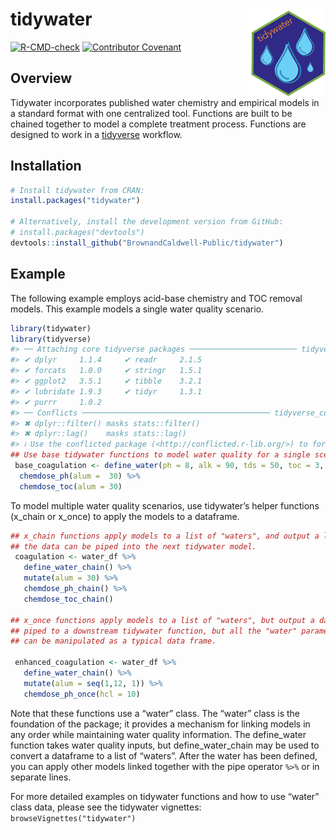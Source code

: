
<!-- README.md is generated from README.Rmd. Please edit that file -->

# tidywater <img src="man/figures/tidywater logo.png" align="right" height = "140" />

<!-- badges: start -->

[![R-CMD-check](https://github.com/BrownandCaldwell-Public/tidywater/actions/workflows/R-CMD-check.yaml/badge.svg)](https://github.com/BrownandCaldwell-Public/tidywater/actions/workflows/R-CMD-check.yaml)
[![Contributor
Covenant](https://img.shields.io/badge/Contributor%20Covenant-2.1-4baaaa.svg)](code_of_conduct.md)
<!-- badges: end -->

## Overview

Tidywater incorporates published water chemistry and empirical models in
a standard format with one centralized tool. Functions are built to be
chained together to model a complete treatment process. Functions are
designed to work in a [tidyverse](https://www.tidyverse.org/) workflow.

## Installation

``` r
# Install tidywater from CRAN:
install.packages("tidywater")

# Alternatively, install the development version from GitHub:
# install.packages("devtools")
devtools::install_github("BrownandCaldwell-Public/tidywater")
```

## Example

The following example employs acid-base chemistry and TOC removal
models. This example models a single water quality scenario.

``` r
library(tidywater)
library(tidyverse)
#> ── Attaching core tidyverse packages ──────────────────────── tidyverse 2.0.0 ──
#> ✔ dplyr     1.1.4     ✔ readr     2.1.5
#> ✔ forcats   1.0.0     ✔ stringr   1.5.1
#> ✔ ggplot2   3.5.1     ✔ tibble    3.2.1
#> ✔ lubridate 1.9.3     ✔ tidyr     1.3.1
#> ✔ purrr     1.0.2     
#> ── Conflicts ────────────────────────────────────────── tidyverse_conflicts() ──
#> ✖ dplyr::filter() masks stats::filter()
#> ✖ dplyr::lag()    masks stats::lag()
#> ℹ Use the conflicted package (<http://conflicted.r-lib.org/>) to force all conflicts to become errors
## Use base tidywater functions to model water quality for a single scenario.
 base_coagulation <- define_water(ph = 8, alk = 90, tds = 50, toc = 3, doc = 2.8, uv254 = 0.08) %>% 
  chemdose_ph(alum =  30) %>% 
  chemdose_toc(alum = 30)
```

To model multiple water quality scenarios, use tidywater’s helper
functions (x_chain or x_once) to apply the models to a dataframe.

``` r
## x_chain functions apply models to a list of "waters", and output a list of "waters" so that 
## the data can be piped into the next tidywater model.
 coagulation <- water_df %>% 
   define_water_chain() %>% 
   mutate(alum = 30) %>% 
   chemdose_ph_chain() %>% 
   chemdose_toc_chain()

## x_once functions apply models to a list of "waters", but output a data frame. The data can not be
## piped to a downstream tidywater function, but all the "water" parameters are now visible and 
## can be manipulated as a typical data frame.
 
 enhanced_coagulation <- water_df %>% 
   define_water_chain() %>% 
   mutate(alum = seq(1,12, 1)) %>% 
   chemdose_ph_once(hcl = 10)
```

Note that these functions use a “water” class. The “water” class is the
foundation of the package; it provides a mechanism for linking models in
any order while maintaining water quality information. The define_water
function takes water quality inputs, but define_water_chain may be used
to convert a dataframe to a list of “waters”. After the water has been
defined, you can apply other models linked together with the pipe
operator `%>%` or in separate lines.

For more detailed examples on tidywater functions and how to use “water”
class data, please see the tidywater vignettes:
`browseVignettes("tidywater")`
